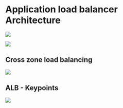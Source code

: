 # Application load balancer Architecture

![](../images/2021-08-31-08-21-11.png)

![](../images/2021-08-31-08-26-44.png)

## Cross zone load balancing

![](../images/2021-08-31-08-32-26.png)

## ALB - Keypoints
![](../images/2021-08-31-08-36-04.png)